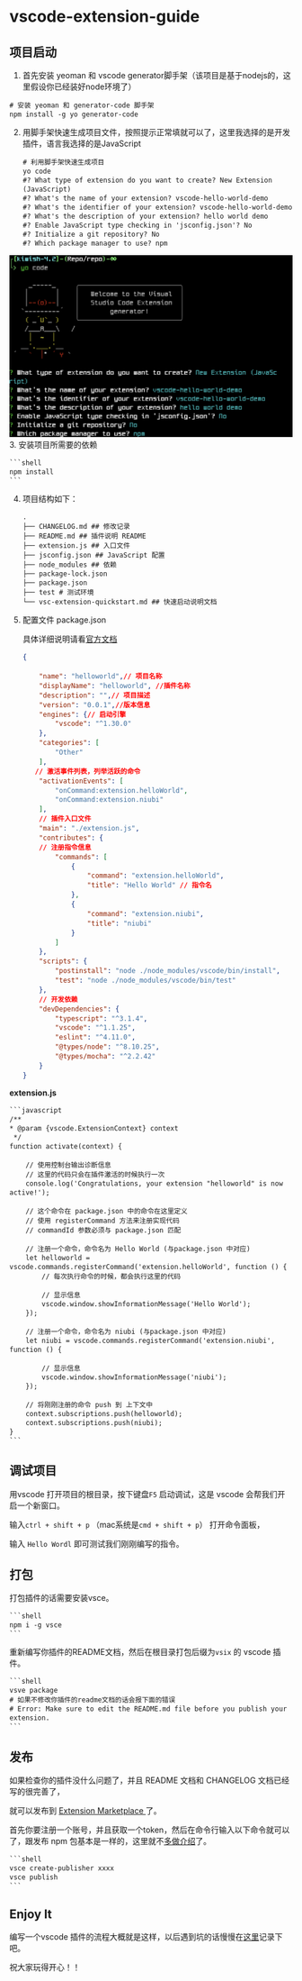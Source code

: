 # vscode-extension-guide
## 项目启动

1. 首先安装 yeoman 和 vscode generator脚手架（该项目是基于nodejs的，这里假设你已经装好node环境了）

```shell
# 安装 yeoman 和 generator-code 脚手架
npm install -g yo generator-code
```

2. 用脚手架快速生成项目文件，按照提示正常填就可以了，这里我选择的是开发插件，语言我选择的是JavaScript

	```shell
	# 利用脚手架快速生成项目
	yo code
	#? What type of extension do you want to create? New Extension (JavaScript)
	#? What's the name of your extension? vscode-hello-world-demo
	#? What's the identifier of your extension? vscode-hello-world-demo
	#? What's the description of your extension? hello world demo
	#? Enable JavaScript type checking in 'jsconfig.json'? No
	#? Initialize a git repository? No
	#? Which package manager to use? npm
	```
![yo code 脚手架](https://github.com/Yggdrasill-7C9/vscode-extension-guide/blob/master/screenshot/yo-code.png)
3. 安装项目所需要的依赖

	```shell
	npm install 
	```

4. 项目结构如下：

	```
	.
	├── CHANGELOG.md ## 修改记录
	├── README.md ## 插件说明 README
	├── extension.js ## 入口文件
	├── jsconfig.json ## JavaScript 配置
	├── node_modules ## 依赖
	├── package-lock.json
	├── package.json 
	├── test # 测试环境
	└── vsc-extension-quickstart.md ## 快速启动说明文档
	```

5. 配置文件 package.json

	具体详细说明请看[官方文档](https://code.visualstudio.com/api/references/extension-manifest)

	```json
	{   

		"name": "helloworld",// 项目名称
		"displayName": "helloworld", //插件名称
		"description": "",// 项目描述
		"version": "0.0.1",//版本信息
		"engines": {// 启动引擎
			"vscode": "^1.30.0"
		},
		"categories": [
			"Other"
		],
	   // 激活事件列表，列举活跃的命令
		"activationEvents": [
			"onCommand:extension.helloWorld",
			"onCommand:extension.niubi"
		],
	    // 插件入口文件   
		"main": "./extension.js",
		"contributes": {
		// 注册指令信息
			"commands": [
				{
					"command": "extension.helloWorld",
					"title": "Hello World" // 指令名 
				},
				{
					"command": "extension.niubi",
					"title": "niubi"
				}
			]
		},
		"scripts": {
			"postinstall": "node ./node_modules/vscode/bin/install",
			"test": "node ./node_modules/vscode/bin/test"
		},
	    // 开发依赖
		"devDependencies": {
			"typescript": "^3.1.4",
			"vscode": "^1.1.25",
			"eslint": "^4.11.0",
			"@types/node": "^8.10.25",
			"@types/mocha": "^2.2.42"
		}
	}

	```

**extension.js**

	```javascript
	/**
	* @param {vscode.ExtensionContext} context
	 */
	function activate(context) {

	    // 使用控制台输出诊断信息
		// 这里的代码只会在插件激活的时候执行一次
		console.log('Congratulations, your extension "helloworld" is now active!');

		// 这个命令在 package.json 中的命令在这里定义
		// 使用 registerCommand 方法来注册实现代码
		// commandId 参数必须与 package.json 匹配

	    // 注册一个命令，命令名为 Hello World (与package.json 中对应)
		let helloworld = vscode.commands.registerCommand('extension.helloWorld', function () {
			// 每次执行命令的时候，都会执行这里的代码

			// 显示信息
			vscode.window.showInformationMessage('Hello World');
		});

	    // 注册一个命令，命令名为 niubi (与package.json 中对应)
		let niubi = vscode.commands.registerCommand('extension.niubi', function () {

			// 显示信息
			vscode.window.showInformationMessage('niubi');
		});

	    // 将刚刚注册的命令 push 到 上下文中
		context.subscriptions.push(helloworld);
		context.subscriptions.push(niubi);
	}
	```

## 调试项目

用vscode 打开项目的根目录，按下键盘`F5` 启动调试，这是 vscode 会帮我们开启一个新窗口。

输入`ctrl + shift + p` （mac系统是`cmd + shift + p`） 打开命令面板，

输入 `Hello Wordl` 即可测试我们刚刚编写的指令。



## 打包

打包插件的话需要安装vsce。

	```shell
	npm i -g vsce
	```

重新编写你插件的README文档，然后在根目录打包后缀为`vsix` 的 vscode 插件。

	```shell
	vsve package
	# 如果不修改你插件的readme文档的话会报下面的错误
	# Error: Make sure to edit the README.md file before you publish your extension.
	```

## 发布

如果检查你的插件没什么问题了，并且 README 文档和 CHANGELOG 文档已经写的很完善了，

就可以发布到  [ Extension Marketplace ](https://marketplace.visualstudio.com/VSCode) 了。

首先你要注册一个账号，并且获取一个token，然后在命令行输入以下命令就可以了，跟发布 npm 包基本是一样的，这里就不[多做介绍](https://code.visualstudio.com/api/working-with-extensions/publishing-extension)了。 

	```shell
	vsce create-publisher xxxx
	vsce publish
	```

## Enjoy It

编写一个vscode 插件的流程大概就是这样，以后遇到坑的话慢慢在[这里](https://github.com/Yggdrasill-7C9/vscode-extension-guide/issues)记录下吧。

祝大家玩得开心！！

